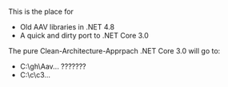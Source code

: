 This is the place for
- Old AAV libraries in .NET 4.8
- A quick and dirty port to .NET Core 3.0

The pure Clean-Architecture-Apprpach .NET Core 3.0 will go to:
- C:\gh\Aav\...  ???????
- C:\c\c3\...
